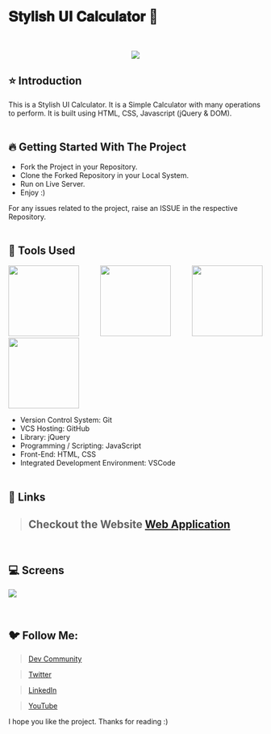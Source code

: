 # 𝐒𝐭𝐲𝐥𝐢𝐬𝐡 𝐔𝐈 𝐂𝐚𝐥𝐜𝐮𝐥𝐚𝐭𝐨𝐫 🚀

<br/>
<p align="center">
<img src="https://user-images.githubusercontent.com/76626529/149655855-3606f6c8-87bf-47c6-bafd-ad07c918d0b1.png"> 
</p>

## ⭐ Introduction

This is a Stylish UI Calculator. It is a Simple Calculator with many operations to perform. It is built using HTML, CSS, Javascript (jQuery & DOM).
<br/>
<br/>

## 🔥 Getting Started With The Project

-  Fork the Project in your Repository.
-  Clone the Forked Repository in your Local System.
-  Run on Live Server.
-  Enjoy :)

For any issues related to the project, raise an ISSUE in the respective Repository.
<br/>
<br/>

## 🔨 Tools Used

<p align="justify">
<img height="140" width="140" src="https://www.w3.org/html/logo/downloads/HTML5_Logo_256.png">
<img height="140" width="140" src="https://logodix.com/logo/470309.png">
<img height="140" width="140" src="https://upload.wikimedia.org/wikipedia/commons/6/6a/JavaScript-logo.png">
<img height="140" width="140" src="https://code.visualstudio.com/assets/apple-touch-icon.png">
</p>

-  Version Control System: Git
-  VCS Hosting: GitHub
-  Library: jQuery
-  Programming / Scripting: JavaScript
-  Front-End: HTML, CSS
-  Integrated Development Environment: VSCode
   <br/>
   <br/>

## 🔗 Links

> ## Checkout the Website [Web Application](https://ayush-kanduri.github.io/UI-Calculator/)

 <br/>

## 💻 Screens

<p align="justify">
<img src="https://user-images.githubusercontent.com/76626529/149655855-3606f6c8-87bf-47c6-bafd-ad07c918d0b1.png">
</p>
<br/>

## 🐦 Follow Me:

> [Dev Community](https://dev.to/ayushkanduri)

> [Twitter](https://twitter.com/ayush_codes)

> [LinkedIn](https://www.linkedin.com/in/ayushkanduri/)

> [YouTube](https://www.youtube.com/channel/UC6c1ajC_2jF7wQp7Y13t2bg)

I hope you like the project. Thanks for reading :)
